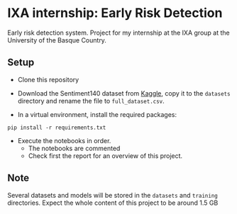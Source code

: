# IXA internship:  Early Risk Detection
Early risk detection system. Project for my internship at the IXA group at the University of the Basque Country. 

## Setup

- Clone this repository

- Download the Sentiment140 dataset from [Kaggle](https://www.kaggle.com/datasets/kazanova/sentiment140), copy it to the `datasets` directory and rename the file to `full_dataset.csv`.

- In a virtual environment, install the required packages:

```
pip install -r requirements.txt
```

- Execute the notebooks in order.
    - The notebooks are commented
    - Check first the report for an overview of this project.


 ## Note

 Several datasets and models will be stored in the `datasets` and `training` directories. Expect the whole content of this project to be around 1.5 GB

